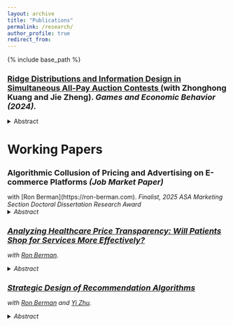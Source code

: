 ```yaml
---
layout: archive
title: "Publications"
permalink: /research/
author_profile: true
redirect_from:
---
```


{% include base_path %}

<h2 style="font-size: 18px;">
  <a href="https://www.sciencedirect.com/science/article/pii/S0899825624001428?via%3Dihub">
    Ridge Distributions and Information Design in Simultaneous All-Pay Auction Contests 
  </a>
  (with Zhonghong Kuang and Jie Zheng). <i>Games and Economic Behavior (2024).</i>
</h2>


<details>
  <summary>Abstract</summary>
  <p style="font-size: smaller; margin-left: 40px;">
    <i>
      Two informed contestants compete in a contest, and the organizer ex-ante designs a public anonymous disclosure policy to maximize contestants’ total effort. We fully characterize ridge distributions, under which the organizer achieves the first best outcome in equilibrium: the allocation is efficient, and the entire surplus goes to the organizer. When the prior is more positively correlated than ridge distributions, the first-best outcome is achievable by the signal that solely generates ridge distributions as posteriors.
    </i>
  </p>
</details>

<p></p><p></p>

<h1>Working Papers</h1>
<h2 style="font-size: 18px;">
    Algorithmic Collusion of Pricing and Advertising on E-commerce Platforms <i>(Job Market Paper)</i>
</h2>
with [Ron Berman](https://ron-berman.com). 
<i>Finalist, 2025 ASA Marketing Section Doctoral Dissertation Research Award<i> 
<details>
  <summary>Abstract</summary>
  <p style="font-size: smaller; margin-left: 40px;">
    <i>
    Online sellers have been adopting AI learning algorithms to automatically make product pricing and advertising decisions on e-commerce platforms. When sellers compete using such algorithms, one concern is that of tacit collusion—the algorithms learn to coordinate on higher than competitive prices which increase sellers’ profits, but hurt consumers. This concern, however, was raised primarily when sellers use algorithms to decide on prices. We empirically investigate whether these concerns are valid when sellers make pricing and advertising decisions together, i.e., two-dimensional decisions. Our empirical strategy is to analyze competition with multi-agent reinforcement learning, which we calibrate to a large-scale dataset collected from Amazon.com products.
Our first contribution is to find conditions under which learning algorithms can facilitate win-win-win outcomes that are beneficial for consumers, sellers, and even the platform, when consumers have high search costs. In these cases the algorithms learn to coordinate on prices that are lower than competitive prices. The intuition is that the algorithms learn to coordinate on lower advertising bids, which lower advertising costs, leading to lower prices for consumers and enlarging the demand on the platform.
Our second contribution is an analysis of a large-scale, high-frequency keyword-product dataset for more than 2 million products on Amazon.com. Our estimates of consumer search costs show a wide range of costs for different product keywords. Among these products, more than 50% show evidence that prices are lower when more sellers adopt algorithms to choose their prices and bids. In these product markets, consumers benefit from tacit collusion facilitated by algorithms.
We also provide a proof that our results do not depend on the specific reinforcement-learning algorithm that we analyzed. They would generalize to any learning algorithm that uses price and advertising bid exploration.
Finally, we analyze the platform’s strategic response through adjusting the ad auction reserve price or the sales commission rate. We find that reserve price adjustments will not increase profits for the platform, but commission adjustments will, while maintaining the beneficial outcomes for both sellers and consumers.
Our analyses help alleviate some worries about the potentially harmful effects of competing learning algorithms, and can help sellers, platforms and policymakers to decide on whether to adopt or regulate such algorithms.
    </i>
  </p>
</details>



<h2 style="font-size: 18px;">
  <a href="https://papers.ssrn.com/sol3/papers.cfm?abstract_id=4620347">
    Analyzing Healthcare Price Transparency: Will Patients Shop for Services More Effectively?
  </a>
</h2>

with [Ron Berman](https://ron-berman.com). 

<details>
  <summary>Abstract</summary>
  <p style="font-size: smaller; margin-left: 40px;">
    <i>
      Recently, the US mandated healthcare price transparency to facilitate easier comparison of healthcare prices. However, the potential effectiveness of this policy is an open question. We use a large-scale health insurance claims dataset to estimate the potential maximum savings from price transparency. We focus on short-term, demand-side estimates, where patients can shop around and switch to cheaper providers. We analyze the set "shoppable" services whose price information must be reported online. Initially, our data points to a large potential for savings due to a large degree of price dispersion. However, when viewed from the consumer shopping perspective, even the most optimistic estimates of potential savings become limited. The reasons are that the location and insurance network of the patient, the structure of healthcare insurance payments, and the information made available by the transparency rule lower patients’ incentive to save. We find that the best-case scenario for patients’ out-of-pocket savings from price - shopping is 3% of the total cost on average. Our analysis suggests that the existing estimates in the literature might be overestimated, as they overlook the consumer shopping perspective. Hence, patients’ potential savings and the demand-side impact of the transparency rule might not be as impactful as initially hoped for.
    </i>
  </p>
</details>


<!-- Extra line break for spacing -->


<h2 style="font-size: 18px;">
  <a href="https://papers.ssrn.com/sol3/papers.cfm?abstract_id=4301489">
    Strategic Design of Recommendation Algorithms
  </a>
</h2>

with [Ron Berman](https://ron-berman.com) and [Yi Zhu](https://carlsonschool.umn.edu/faculty/yi-zhu). 
<details>
  <summary>Abstract</summary>
  <p style="font-size: smaller; margin-left: 40px;">
    <i>
      We analyze recommendation algorithms that firms can engineer to strategically provide information to consumers about products with uncertain matches to their tastes. Monopolists who cannot alter prices can design recommendation algorithms to oversell, i.e., that recommend products even if they are not a perfect fit, instead of algorithmically recommending perfectly matching products. However, when prices are endogenous or when competition is rampant, firms opt to reduce their overselling efforts and instead choose to fully reveal the product's match (i.e., maximize recall and precision). As competition strengthens, the algorithms will shift to demarket their products, i.e., under-recommend highly fitting products, in order to soften price competition. When a platform designs a recommendation algorithm for products sold by third-party sellers, we find that demarketing might be a more prevalent strategy of the platform. Additionally, we find that platforms bound by fairness constraints may gain lower profits compared to letting sellers compete, while discriminatory designs do not necessarily result in preferential outcomes for a specific seller.
    </i>
  </p>
</details>

<!-- Extra line break for spacing -->







